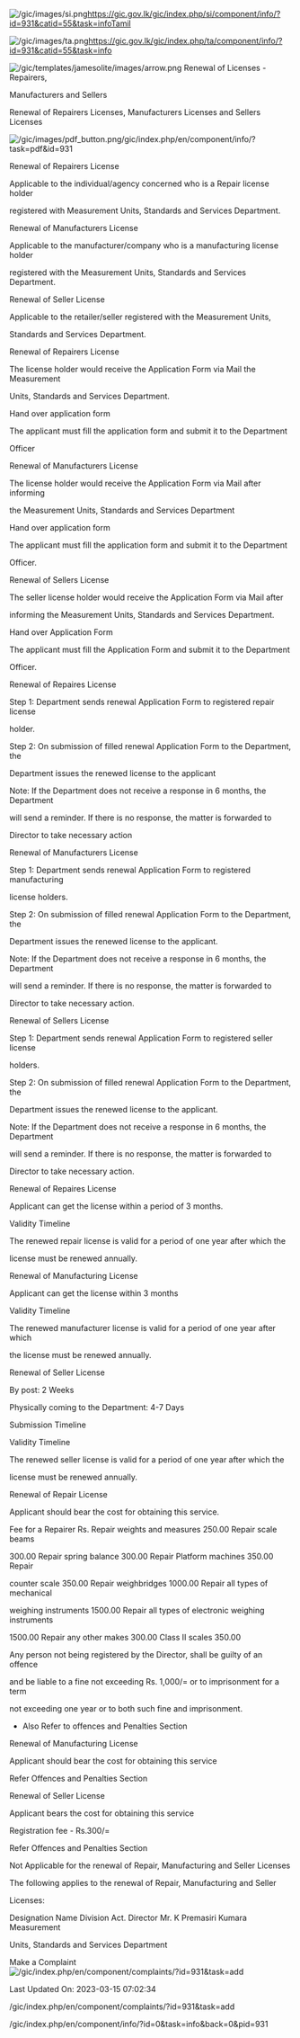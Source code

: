 <!-- Source: https://gic.gov.lk/gic/index.php/en/component/info/?id=931&catid=55&task=info -->

![/gic/images/si.png](/gic/images/si.png)https://gic.gov.lk/gic/index.php/si/component/info/?id=931&catid=55&task=infoTamil

![/gic/images/ta.png](/gic/images/ta.png)https://gic.gov.lk/gic/index.php/ta/component/info/?id=931&catid=55&task=info

![/gic/templates/jamesolite/images/arrow.png](/gic/templates/jamesolite/images/arrow.png) Renewal of Licenses - Repairers,

Manufacturers and Sellers

Renewal of Repairers Licenses, Manufacturers Licenses and Sellers Licenses

![/gic/images/pdf_button.png](/gic/images/pdf_button.png)/gic/index.php/en/component/info/?task=pdf&id=931

Renewal of Repairers License

Applicable to the individual/agency concerned who is a Repair license holder

registered with Measurement Units, Standards and Services Department.

Renewal of Manufacturers License

Applicable to the manufacturer/company who is a manufacturing license holder

registered with the Measurement Units, Standards and Services Department.

Renewal of Seller License

Applicable to the retailer/seller registered with the Measurement Units,

Standards and Services Department.

Renewal of Repairers License

The license holder would receive the Application Form via Mail the Measurement

Units, Standards and Services Department.

Hand over application form

The applicant must fill the application form and submit it to the Department

Officer

Renewal of Manufacturers License

The license holder would receive the Application Form via Mail after informing

the Measurement Units, Standards and Services Department

Hand over application form

The applicant must fill the application form and submit it to the Department

Officer.

Renewal of Sellers License

The seller license holder would receive the Application Form via Mail after

informing the Measurement Units, Standards and Services Department.

Hand over Application Form

The applicant must fill the Application Form and submit it to the Department

Officer.

Renewal of Repaires License

Step 1: Department sends renewal Application Form to registered repair license

holder.

Step 2: On submission of filled renewal Application Form to the Department, the

Department issues the renewed license to the applicant

Note: If the Department does not receive a response in 6 months, the Department

will send a reminder. If there is no response, the matter is forwarded to

Director to take necessary action

Renewal of Manufacturers License

Step 1: Department sends renewal Application Form to registered manufacturing

license holders.

Step 2: On submission of filled renewal Application Form to the Department, the

Department issues the renewed license to the applicant.

Note: If the Department does not receive a response in 6 months, the Department

will send a reminder. If there is no response, the matter is forwarded to

Director to take necessary action.

Renewal of Sellers License

Step 1: Department sends renewal Application Form to registered seller license

holders.

Step 2: On submission of filled renewal Application Form to the Department, the

Department issues the renewed license to the applicant.

Note: If the Department does not receive a response in 6 months, the Department

will send a reminder. If there is no response, the matter is forwarded to

Director to take necessary action.

Renewal of Repaires License

Applicant can get the license within a period of 3 months.

Validity Timeline

The renewed repair license is valid for a period of one year after which the

license must be renewed annually.

Renewal of Manufacturing License

Applicant can get the license within 3 months

Validity Timeline

The renewed manufacturer license is valid for a period of one year after which

the license must be renewed annually.

Renewal of Seller License

By post: 2 Weeks

Physically coming to the Department: 4-7 Days

Submission Timeline

Validity Timeline

The renewed seller license is valid for a period of one year after which the

license must be renewed annually.

Renewal of Repair License

Applicant should bear the cost for obtaining this service.

Fee for a Repairer Rs. Repair weights and measures 250.00 Repair scale beams

300.00 Repair spring balance 300.00 Repair Platform machines 350.00 Repair

counter scale 350.00 Repair weighbridges 1000.00 Repair all types of mechanical

weighing instruments 1500.00 Repair all types of electronic weighing instruments

1500.00 Repair any other makes 300.00 Class II scales 350.00

Any person not being registered by the Director, shall be guilty of an offence

and be liable to a fine not exceeding Rs. 1,000/= or to imprisonment for a term

not exceeding one year or to both such fine and imprisonment.

* Also Refer to offences and Penalties Section

Renewal of Manufacturing License

Applicant should bear the cost for obtaining this service

Refer Offences and Penalties Section

Renewal of Seller License

Applicant bears the cost for obtaining this service

Registration fee - Rs.300/=

Refer Offences and Penalties Section

Not Applicable for the renewal of Repair, Manufacturing and Seller Licenses

The following applies to the renewal of Repair, Manufacturing and Seller

Licenses:

Designation Name Division Act. Director Mr. K Premasiri Kumara Measurement

Units, Standards and Services Department

Make a Complaint ![/gic/index.php/en/component/complaints/?id=931&task=add](/gic/index.php/en/component/complaints/?id=931&task=add)

Last Updated On: 2023-03-15 07:02:34

/gic/index.php/en/component/complaints/?id=931&task=add

/gic/index.php/en/component/info/?id=0&task=info&back=0&pid=931